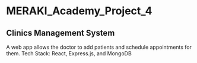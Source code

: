 # MERAKI_Academy_Project_4

## Clinics Management System

A web app allows the doctor to add patients and schedule appointments for them.
Tech Stack: React, Express.js, and MongoDB

